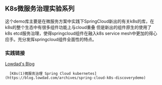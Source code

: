 ## K8s微服务治理实验系列

  这个demo库主要是在微服务方案中实践下SpringCloud新出的有关k8s的库，在k8s的整个生态中有很多组件功能上与cloud重叠
  但是新出的组件原生的使用了k8s etcd服务治理，使得springcloud组件在融入k8s service mesh中更加的得心应手。充分发挥springcloud组件全面性的特点。
  
### 实践链接
  [Lowdad's Blog](https://blog.lowdad.com)
  
      [K8s(1)微服务治理 Spring Cloud kubernetes](https://blog.lowdad.com/archives/spring-cloud-k8s-discoverydemo)
